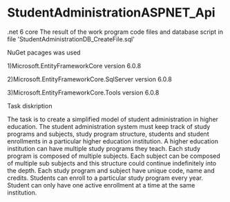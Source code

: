 # StudentAdministrationASPNET_Api

.net 6 core The result of the work program code files and database script in file 'StudentAdministrationDB_CreateFile.sql'

NuGet pacages was used

1)Microsoft.EntityFrameworkCore version 6.0.8

2)Microsoft.EntityFrameworkCore.SqlServer version 6.0.8

3)Microsoft.EntityFrameworkCore.Tools version 6.0.8

Task diskription

The task is to create a simplified model of student administration in higher education.
The student administration system must keep track of study programs and subjects, study program
structure, students and student enrollments in a particular higher education institution.
A higher education institution can have multiple study programs they teach.
Each study program is composed of multiple subjects. Each subject can be composed of multiple sub 
subjects and this structure could continue indefinitely into the depth.
Each study program and subject have unique code, name and credits.
Students can enroll to a particular study program every year. Student can only have one active 
enrollment at a time at the same institution.

